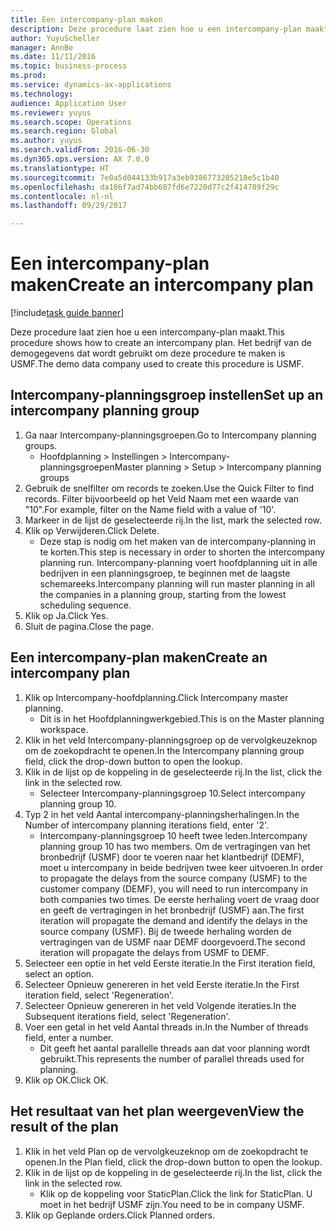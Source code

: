 ```yaml
--- 
title: Een intercompany-plan maken
description: Deze procedure laat zien hoe u een intercompany-plan maakt.
author: YuyuScheller
manager: AnnBe
ms.date: 11/11/2016
ms.topic: business-process
ms.prod: 
ms.service: dynamics-ax-applications
ms.technology: 
audience: Application User
ms.reviewer: yuyus
ms.search.scope: Operations
ms.search.region: Global
ms.author: yuyus
ms.search.validFrom: 2016-06-30
ms.dyn365.ops.version: AX 7.0.0
ms.translationtype: HT
ms.sourcegitcommit: 7e0a5d044133b917a3eb9386773205218e5c1b40
ms.openlocfilehash: da186f7ad74bb607fd6e7220d77c2f414789f29c
ms.contentlocale: nl-nl
ms.lasthandoff: 09/29/2017

---
```

# <a name="create-an-intercompany-plan"></a><span data-ttu-id="60da2-103">Een intercompany-plan maken</span><span class="sxs-lookup"><span data-stu-id="60da2-103">Create an intercompany plan</span></span>

[!include[task guide banner](../../includes/task-guide-banner.md)]

<span data-ttu-id="60da2-104">Deze procedure laat zien hoe u een intercompany-plan maakt.</span><span class="sxs-lookup"><span data-stu-id="60da2-104">This procedure shows how to create an intercompany plan.</span></span> <span data-ttu-id="60da2-105">Het bedrijf van de demogegevens dat wordt gebruikt om deze procedure te maken is USMF.</span><span class="sxs-lookup"><span data-stu-id="60da2-105">The demo data company used to create this procedure is USMF.</span></span>


## <a name="set-up-an-intercompany-planning-group"></a><span data-ttu-id="60da2-106">Intercompany-planningsgroep instellen</span><span class="sxs-lookup"><span data-stu-id="60da2-106">Set up an intercompany planning group</span></span> 
1. <span data-ttu-id="60da2-107">Ga naar Intercompany-planningsgroepen.</span><span class="sxs-lookup"><span data-stu-id="60da2-107">Go to Intercompany planning groups.</span></span>
    * <span data-ttu-id="60da2-108">Hoofdplanning > Instellingen > Intercompany-planningsgroepen</span><span class="sxs-lookup"><span data-stu-id="60da2-108">Master planning > Setup > Intercompany planning groups</span></span>  
2. <span data-ttu-id="60da2-109">Gebruik de snelfilter om records te zoeken.</span><span class="sxs-lookup"><span data-stu-id="60da2-109">Use the Quick Filter to find records.</span></span> <span data-ttu-id="60da2-110">Filter bijvoorbeeld op het Veld Naam met een waarde van "10".</span><span class="sxs-lookup"><span data-stu-id="60da2-110">For example, filter on the Name field with a value of '10'.</span></span>
3. <span data-ttu-id="60da2-111">Markeer in de lijst de geselecteerde rij.</span><span class="sxs-lookup"><span data-stu-id="60da2-111">In the list, mark the selected row.</span></span>
4. <span data-ttu-id="60da2-112">Klik op Verwijderen.</span><span class="sxs-lookup"><span data-stu-id="60da2-112">Click Delete.</span></span>
    * <span data-ttu-id="60da2-113">Deze stap is nodig om het maken van de intercompany-planning in te korten.</span><span class="sxs-lookup"><span data-stu-id="60da2-113">This step is necessary in order to shorten the intercompany planning run.</span></span>   <span data-ttu-id="60da2-114">Intercompany-planning voert hoofdplanning uit in alle bedrijven in een planningsgroep, te beginnen met de laagste schemareeks.</span><span class="sxs-lookup"><span data-stu-id="60da2-114">Intercompany planning will run master planning in all the companies in a planning group, starting from the lowest scheduling sequence.</span></span>  
5. <span data-ttu-id="60da2-115">Klik op Ja.</span><span class="sxs-lookup"><span data-stu-id="60da2-115">Click Yes.</span></span>
6. <span data-ttu-id="60da2-116">Sluit de pagina.</span><span class="sxs-lookup"><span data-stu-id="60da2-116">Close the page.</span></span>

## <a name="create-an-intercompany-plan"></a><span data-ttu-id="60da2-117">Een intercompany-plan maken</span><span class="sxs-lookup"><span data-stu-id="60da2-117">Create an intercompany plan</span></span>
1. <span data-ttu-id="60da2-118">Klik op Intercompany-hoofdplanning.</span><span class="sxs-lookup"><span data-stu-id="60da2-118">Click Intercompany master planning.</span></span>
    * <span data-ttu-id="60da2-119">Dit is in het Hoofdplanningwerkgebied.</span><span class="sxs-lookup"><span data-stu-id="60da2-119">This is on the Master planning workspace.</span></span>  
2. <span data-ttu-id="60da2-120">Klik in het veld Intercompany-planningsgroep op de vervolgkeuzeknop om de zoekopdracht te openen.</span><span class="sxs-lookup"><span data-stu-id="60da2-120">In the Intercompany planning group field, click the drop-down button to open the lookup.</span></span>
3. <span data-ttu-id="60da2-121">Klik in de lijst op de koppeling in de geselecteerde rij.</span><span class="sxs-lookup"><span data-stu-id="60da2-121">In the list, click the link in the selected row.</span></span>
    * <span data-ttu-id="60da2-122">Selecteer Intercompany-planningsgroep 10.</span><span class="sxs-lookup"><span data-stu-id="60da2-122">Select intercompany planning group 10.</span></span>  
4. <span data-ttu-id="60da2-123">Typ 2 in het veld Aantal intercompany-planningsherhalingen.</span><span class="sxs-lookup"><span data-stu-id="60da2-123">In the Number of intercompany planning iterations field, enter '2'.</span></span>
    * <span data-ttu-id="60da2-124">Intercompany-planningsgroep 10 heeft twee leden.</span><span class="sxs-lookup"><span data-stu-id="60da2-124">Intercompany planning group 10 has two members.</span></span> <span data-ttu-id="60da2-125">Om de vertragingen van het bronbedrijf (USMF) door te voeren naar het klantbedrijf (DEMF), moet u intercompany in beide bedrijven twee keer uitvoeren.</span><span class="sxs-lookup"><span data-stu-id="60da2-125">In order to propagate the delays from the source company (USMF) to the customer company (DEMF), you will need to run intercompany in both companies two times.</span></span> <span data-ttu-id="60da2-126">De eerste herhaling voert de vraag door en geeft de vertragingen in het bronbedrijf (USMF) aan.</span><span class="sxs-lookup"><span data-stu-id="60da2-126">The first iteration will propagate the demand and identify the delays in the source company (USMF).</span></span> <span data-ttu-id="60da2-127">Bij de tweede herhaling worden de vertragingen van de USMF naar DEMF doorgevoerd.</span><span class="sxs-lookup"><span data-stu-id="60da2-127">The second iteration will propagate the delays from USMF to DEMF.</span></span>  
5. <span data-ttu-id="60da2-128">Selecteer een optie in het veld Eerste iteratie.</span><span class="sxs-lookup"><span data-stu-id="60da2-128">In the First iteration field, select an option.</span></span>
6. <span data-ttu-id="60da2-129">Selecteer Opnieuw genereren in het veld Eerste iteratie.</span><span class="sxs-lookup"><span data-stu-id="60da2-129">In the First iteration field, select 'Regeneration'.</span></span>
7. <span data-ttu-id="60da2-130">Selecteer Opnieuw genereren in het veld Volgende iteraties.</span><span class="sxs-lookup"><span data-stu-id="60da2-130">In the Subsequent iterations field, select 'Regeneration'.</span></span>
8. <span data-ttu-id="60da2-131">Voer een getal in het veld Aantal threads in.</span><span class="sxs-lookup"><span data-stu-id="60da2-131">In the Number of threads field, enter a number.</span></span>
    * <span data-ttu-id="60da2-132">Dit geeft het aantal parallelle threads aan dat voor planning wordt gebruikt.</span><span class="sxs-lookup"><span data-stu-id="60da2-132">This represents the number of parallel threads used for planning.</span></span>  
9. <span data-ttu-id="60da2-133">Klik op OK.</span><span class="sxs-lookup"><span data-stu-id="60da2-133">Click OK.</span></span>

## <a name="view-the-result-of-the-plan"></a><span data-ttu-id="60da2-134">Het resultaat van het plan weergeven</span><span class="sxs-lookup"><span data-stu-id="60da2-134">View the result of the plan</span></span>
1. <span data-ttu-id="60da2-135">Klik in het veld Plan op de vervolgkeuzeknop om de zoekopdracht te openen.</span><span class="sxs-lookup"><span data-stu-id="60da2-135">In the Plan field, click the drop-down button to open the lookup.</span></span>
2. <span data-ttu-id="60da2-136">Klik in de lijst op de koppeling in de geselecteerde rij.</span><span class="sxs-lookup"><span data-stu-id="60da2-136">In the list, click the link in the selected row.</span></span>
    * <span data-ttu-id="60da2-137">Klik op de koppeling voor StaticPlan.</span><span class="sxs-lookup"><span data-stu-id="60da2-137">Click the link for StaticPlan.</span></span> <span data-ttu-id="60da2-138">U moet in het bedrijf USMF zijn.</span><span class="sxs-lookup"><span data-stu-id="60da2-138">You need to be in company USMF.</span></span>  
3. <span data-ttu-id="60da2-139">Klik op Geplande orders.</span><span class="sxs-lookup"><span data-stu-id="60da2-139">Click Planned orders.</span></span>


